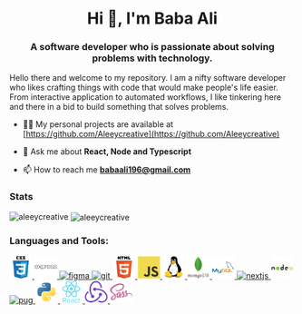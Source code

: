 <h1 align="center">Hi 👋, I'm Baba Ali</h1>
<h3 align="center">A software developer who is passionate about solving problems with technology.</h3>
<!-- <p align="left"> <a href="https://twitter.com/aleeycreative" target="blank"><img src="https://img.shields.io/twitter/follow/aleeycreative?logo=twitter&style=for-the-badge" alt="aleeycreative" /></a> </p> -->

<p> Hello there and welcome to my repository. I am a nifty software developer who likes crafting things with code that would make people's life easier. From interactive application to automated workflows, I like tinkering here and there in a bid to build something that solves problems. </p>

- 👨‍💻 My personal projects are available at [https://github.com/Aleeycreative](https://github.com/Aleeycreative)

- 💬 Ask me about **React, Node and Typescript**

- 📫 How to reach me **babaali196@gmail.com**

<!-- <h3 align="left">Connect with me:</h3>
<p align="left">
<a href="https://twitter.com/aleeycreative" target="blank"><img align="center" src="https://raw.githubusercontent.com/rahuldkjain/github-profile-readme-generator/neutral-icons/src/images/icons/Social/twitter.svg" alt="aleeycreative" height="30" width="40" /></a>
<a href="https://linkedin.com/in/baba-ali" target="blank"><img align="center" src="https://raw.githubusercontent.com/rahuldkjain/github-profile-readme-generator/neutral-icons/src/images/icons/Social/linked-in-alt.svg" alt="baba-ali" height="30" width="40" /></a>
<a href="https://dribbble.com/aleeycreative" target="blank"><img align="center" src="https://raw.githubusercontent.com/rahuldkjain/github-profile-readme-generator/neutral-icons/src/images/icons/Social/dribbble.svg" alt="aleeycreative" height="30" width="40" /></a>
</p> -->

<h3> Stats </h3>
<p><img align="left" src="https://github-readme-stats.vercel.app/api/top-langs?username=aleeycreative&show_icons=true&locale=en&layout=compact" alt="aleeycreative" /></p>

<p>&nbsp;<img align="center" src="https://github-readme-stats.vercel.app/api?username=aleeycreative&show_icons=true&locale=en" alt="aleeycreative" /></p>

<h3 align="left">Languages and Tools:</h3>
<p align="left"> <a href="https://www.w3schools.com/css/" target="_blank"> <img src="https://raw.githubusercontent.com/devicons/devicon/master/icons/css3/css3-original-wordmark.svg" alt="css3" width="40" height="40"/> </a> <a href="https://expressjs.com" target="_blank"> <img src="https://raw.githubusercontent.com/devicons/devicon/master/icons/express/express-original-wordmark.svg" alt="express" width="40" height="40"/> </a> <a href="https://www.figma.com/" target="_blank"> <img src="https://www.vectorlogo.zone/logos/figma/figma-icon.svg" alt="figma" width="40" height="40"/> </a> <a href="https://git-scm.com/" target="_blank"> <img src="https://www.vectorlogo.zone/logos/git-scm/git-scm-icon.svg" alt="git" width="40" height="40"/> </a> <a href="https://www.w3.org/html/" target="_blank"> <img src="https://raw.githubusercontent.com/devicons/devicon/master/icons/html5/html5-original-wordmark.svg" alt="html5" width="40" height="40"/> </a> <a href="https://developer.mozilla.org/en-US/docs/Web/JavaScript" target="_blank"> <img src="https://raw.githubusercontent.com/devicons/devicon/master/icons/javascript/javascript-original.svg" alt="javascript" width="40" height="40"/> </a> <a href="https://www.linux.org/" target="_blank"> <img src="https://raw.githubusercontent.com/devicons/devicon/master/icons/linux/linux-original.svg" alt="linux" width="40" height="40"/> </a> <a href="https://www.mongodb.com/" target="_blank"> <img src="https://raw.githubusercontent.com/devicons/devicon/master/icons/mongodb/mongodb-original-wordmark.svg" alt="mongodb" width="40" height="40"/> </a> <a href="https://www.mysql.com/" target="_blank"> <img src="https://raw.githubusercontent.com/devicons/devicon/master/icons/mysql/mysql-original-wordmark.svg" alt="mysql" width="40" height="40"/> </a> <a href="https://nextjs.org/" target="_blank"> <img src="https://cdn.worldvectorlogo.com/logos/nextjs-3.svg" alt="nextjs" width="40" height="40"/> </a> <a href="https://nodejs.org" target="_blank"> <img src="https://raw.githubusercontent.com/devicons/devicon/master/icons/nodejs/nodejs-original-wordmark.svg" alt="nodejs" width="40" height="40"/> </a> <a href="https://pugjs.org" target="_blank"> <img src="https://cdn.worldvectorlogo.com/logos/pug.svg" alt="pug" width="40" height="40"/> </a> <a href="https://www.python.org" target="_blank"> <img src="https://raw.githubusercontent.com/devicons/devicon/master/icons/python/python-original.svg" alt="python" width="40" height="40"/> </a> <a href="https://reactjs.org/" target="_blank"> <img src="https://raw.githubusercontent.com/devicons/devicon/master/icons/react/react-original-wordmark.svg" alt="react" width="40" height="40"/> </a> <a href="https://redux.js.org" target="_blank"> <img src="https://raw.githubusercontent.com/devicons/devicon/master/icons/redux/redux-original.svg" alt="redux" width="40" height="40"/> </a> <a href="https://sass-lang.com" target="_blank"> <img src="https://raw.githubusercontent.com/devicons/devicon/master/icons/sass/sass-original.svg" alt="sass" width="40" height="40"/> </a> </p>


